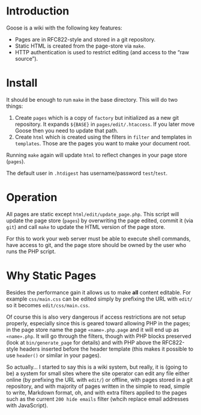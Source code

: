 # Introduction

Goose is a wiki with the following key features:

 * Pages are in RFC822-style and stored in a git repository.
 * Static HTML is created from the page-store via `make`.
 * HTTP authentication is used to restrict editing (and access to the “raw source”).
 
# Install

It should be enough to run `make` in the base directory. This will do two things:

 1. Create `pages` which is a copy of `factory` but initialized as a new git repository. It expands `${BASE}` in `pages/edit/.htaccess`. If you later move Goose then you need to update that path.
 2. Create `html` which is created using the filters in `filter` and templates in `templates`. Those are the pages you want to make your document root.
 
Running `make` again will update `html` to reflect changes in your page store (`pages`).

The default user in `.htdigest` has username/password `test`/`test`.

# Operation

All pages are static except `html/edit/update_page.php`. This script will update the page store (`pages`) by overwriting the page edited, commit it (via `git`) and call `make` to update the HTML version of the page store.

For this to work your web server must be able to execute shell commands, have access to git, and the page store should be owned by the user who runs the PHP script.

# Why Static Pages

Besides the performance gain it allows us to make **all** content editable. For example `css/main.css` can be edited simply by prefixing the URL with `edit/` so it becomes `edit/css/main.css`.

Of course this is also very dangerous if access restrictions are not setup properly, especially since this is geared toward allowing PHP in the pages; in the page store name the page `«name».php.page` and it will end up as `«name».php`. It will go through the filters, though with PHP blocks preserved (look at `bin/generate_page` for details) and with PHP above the RFC822-style headers inserted before the header template (this makes it possible to use `header()` or similar in your pages).

So actually… I started to say this is a wiki system, but really, it is (going to be) a system for small sites where the site operator can edit any file either online (by prefixing the URL with `edit/`) or offline, with pages stored in a git repository, and with majority of pages written in the simple to read, simple to write, Markdown format, oh, and with extra filters applied to the pages such as the current `200 hide emails` filter (whcih replace email addresses with JavaScript).
